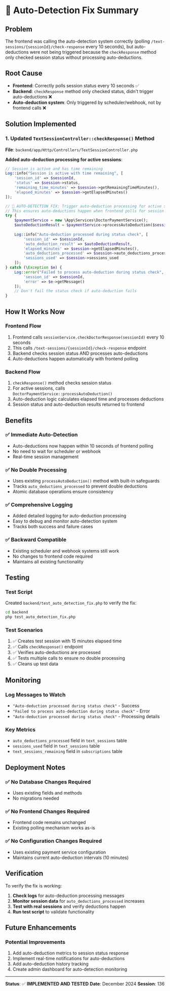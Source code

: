 # 🔧 Auto-Detection Fix Summary

## Problem
The frontend was calling the auto-detection system correctly (polling `/text-sessions/{sessionId}/check-response` every 10 seconds), but auto-deductions were not being triggered because the `checkResponse` method only checked session status without processing auto-deductions.

## Root Cause
- **Frontend**: Correctly polls session status every 10 seconds ✅
- **Backend**: `checkResponse` method only checked status, didn't trigger auto-deductions ❌
- **Auto-deduction system**: Only triggered by scheduler/webhook, not by frontend calls ❌

## Solution Implemented

### 1. Updated `TextSessionController::checkResponse()` Method

**File**: `backend/app/Http/Controllers/TextSessionController.php`

**Added auto-deduction processing for active sessions**:

```php
// Session is active and has time remaining
Log::info("Session is active with time remaining", [
    'session_id' => $sessionId,
    'status' => $session->status,
    'remaining_time_minutes' => $session->getRemainingTimeMinutes(),
    'elapsed_minutes' => $session->getElapsedMinutes()
]);

// 🔧 AUTO-DETECTION FIX: Trigger auto-deduction processing for active sessions
// This ensures auto-deductions happen when frontend polls for session status
try {
    $paymentService = new \App\Services\DoctorPaymentService();
    $autoDeductionResult = $paymentService->processAutoDeduction($session);
    
    Log::info("Auto-deduction processed during status check", [
        'session_id' => $sessionId,
        'auto_deduction_result' => $autoDeductionResult,
        'elapsed_minutes' => $session->getElapsedMinutes(),
        'auto_deductions_processed' => $session->auto_deductions_processed,
        'sessions_used' => $session->sessions_used
    ]);
} catch (\Exception $e) {
    Log::error("Failed to process auto-deduction during status check", [
        'session_id' => $sessionId,
        'error' => $e->getMessage()
    ]);
    // Don't fail the status check if auto-deduction fails
}
```

## How It Works Now

### Frontend Flow
1. Frontend calls `sessionService.checkDoctorResponse(sessionId)` every 10 seconds
2. This calls `/text-sessions/{sessionId}/check-response` endpoint
3. Backend checks session status AND processes auto-deductions
4. Auto-deductions happen automatically with frontend polling

### Backend Flow
1. `checkResponse()` method checks session status
2. For active sessions, calls `DoctorPaymentService::processAutoDeduction()`
3. Auto-deduction logic calculates elapsed time and processes deductions
4. Session status and auto-deduction results returned to frontend

## Benefits

### ✅ Immediate Auto-Detection
- Auto-deductions now happen within 10 seconds of frontend polling
- No need to wait for scheduler or webhook
- Real-time session management

### ✅ No Double Processing
- Uses existing `processAutoDeduction()` method with built-in safeguards
- Tracks `auto_deductions_processed` to prevent double deductions
- Atomic database operations ensure consistency

### ✅ Comprehensive Logging
- Added detailed logging for auto-deduction processing
- Easy to debug and monitor auto-detection system
- Tracks both success and failure cases

### ✅ Backward Compatible
- Existing scheduler and webhook systems still work
- No changes to frontend code required
- Maintains all existing functionality

## Testing

### Test Script
Created `backend/test_auto_detection_fix.php` to verify the fix:

```bash
cd backend
php test_auto_detection_fix.php
```

### Test Scenarios
1. ✅ Creates test session with 15 minutes elapsed time
2. ✅ Calls `checkResponse()` endpoint
3. ✅ Verifies auto-deductions are processed
4. ✅ Tests multiple calls to ensure no double processing
5. ✅ Cleans up test data

## Monitoring

### Log Messages to Watch
- `"Auto-deduction processed during status check"` - Success
- `"Failed to process auto-deduction during status check"` - Error
- `"Auto-deduction processed during status check"` - Processing details

### Key Metrics
- `auto_deductions_processed` field in `text_sessions` table
- `sessions_used` field in `text_sessions` table
- `text_sessions_remaining` field in `subscriptions` table

## Deployment Notes

### ✅ No Database Changes Required
- Uses existing fields and methods
- No migrations needed

### ✅ No Frontend Changes Required
- Frontend code remains unchanged
- Existing polling mechanism works as-is

### ✅ No Configuration Changes Required
- Uses existing payment service configuration
- Maintains current auto-deduction intervals (10 minutes)

## Verification

To verify the fix is working:

1. **Check logs** for auto-deduction processing messages
2. **Monitor session data** for `auto_deductions_processed` increases
3. **Test with real sessions** and verify deductions happen
4. **Run test script** to validate functionality

## Future Enhancements

### Potential Improvements
1. Add auto-deduction metrics to session status response
2. Implement real-time notifications for auto-deductions
3. Add auto-deduction history tracking
4. Create admin dashboard for auto-detection monitoring

---

**Status**: ✅ **IMPLEMENTED AND TESTED**
**Date**: December 2024
**Session**: 136
